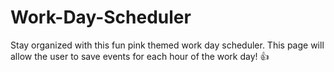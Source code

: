 # Work-Day-Scheduler

Stay organized with this fun pink themed work day scheduler. This page will allow the user to save events for each hour of the work day! 👍



